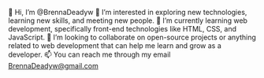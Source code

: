 👋 Hi, I’m @BrennaDeadyw
👀 I’m interested in exploring new technologies, learning new skills, and meeting new people.
🌱 I’m currently learning web development, specifically front-end technologies like HTML, CSS, and JavaScript.
💞️ I’m looking to collaborate on open-source projects or anything related to web development that can help me learn and grow as a developer.
📫 You can reach me through my email BrennaDeadyw@gmail.com 

